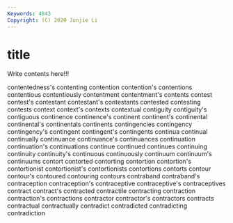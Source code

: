 ```yaml
---
Keywords: 4843
Copyright: (C) 2020 Junjie Li
---
```


# title

Write contents here!!!

contentedness's 
contenting 
contention 
contention's 
contentions 
contentious 
contentiously 
contentment
contentment's 
contents 
contest 
contest's 
contestant 
contestant's 
contestants 
contested 
contesting 
contests
context 
context's 
contexts 
contextual 
contiguity 
contiguity's 
contiguous 
continence 
continence's 
continent
continent's 
continental 
continental's 
continentals 
continents 
contingencies 
contingency 
contingency's 
contingent 
contingent's
contingents 
continua 
continual 
continually 
continuance 
continuance's 
continuances 
continuation 
continuation's 
continuations
continue 
continued 
continues 
continuing 
continuity 
continuity's 
continuous 
continuously 
continuum 
continuum's
continuums 
contort 
contorted 
contorting 
contortion 
contortion's 
contortionist 
contortionist's 
contortionists 
contortions
contorts 
contour 
contour's 
contoured 
contouring 
contours 
contraband 
contraband's 
contraception 
contraception's
contraceptive 
contraceptive's 
contraceptives 
contract 
contract's 
contracted 
contractile 
contracting 
contraction 
contraction's
contractions 
contractor 
contractor's 
contractors 
contracts 
contractual 
contractually 
contradict 
contradicted 
contradicting
contradiction 
